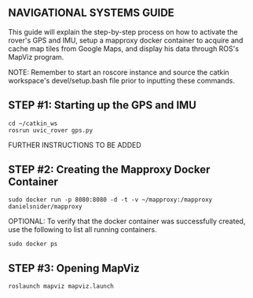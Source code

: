 ## NAVIGATIONAL SYSTEMS GUIDE

This guide will explain the step-by-step process on how to activate the rover's GPS and IMU, setup a mapproxy docker container to acquire and cache map tiles from Google Maps, and display his data through ROS's MapViz program.

NOTE: Remember to start an roscore instance and source the catkin workspace's devel/setup.bash file prior to inputting these commands.

## STEP #1: Starting up the GPS and IMU

    cd ~/catkin_ws
    rosrun uvic_rover gps.py

FURTHER INSTRUCTIONS TO BE ADDED

## STEP #2: Creating the Mapproxy Docker Container

    sudo docker run -p 8080:8080 -d -t -v ~/mapproxy:/mapproxy danielsnider/mapproxy

OPTIONAL: To verify that the docker container was successfully created, use the following to list all running containers.

    sudo docker ps

## STEP #3: Opening MapViz

    roslaunch mapviz mapviz.launch


